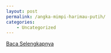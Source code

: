 ```yaml
---
layout: post
permalink: /angka-mimpi-harimau-putih/
categories:
    - Uncategorized
---
```


[Baca Selengkapnya](/06)